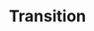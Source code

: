 ---
# Page settings
layout: homepage
keywords:

# Hero section
title: Transition
description: Used to create transition animations between different states

# Grid navigation
grid_navigation:
    - title: Snap
      excerpt: Immediately snap between states
      cta: View
      url: '/academy/animation/snap'
    - title: Tween
      excerpt: Animate using tween based animations
      cta: View
      url: '/academy/animation/tween'
    - title: Physics
      excerpt: Animate using pyhsics based properties
      cta: View
      url: '/academy/animation/physics'
    - title: Repeatable
      excerpt: Animate values and repeat for the specified amount
      cta: View
      url: '/academy/animation/repeatable'
    - title: Keyframe
      excerpt: Animate values at specified frames of the animation
      cta: View
      url: '/academy/animation/keyframe'
      
---